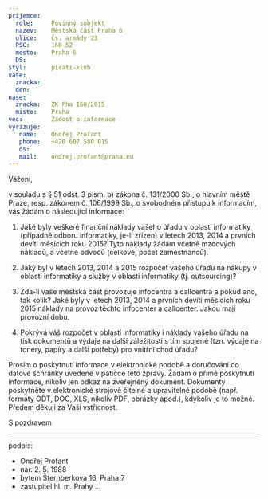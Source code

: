 ```yaml
---
prijemce: 
  role:     Povinný subjekt
  nazev:    Městská část Praha 6
  ulice:    Čs. armády 23
  PSC:      160 52
  mesto:    Praha 6
  DS:       
styl:       pirati-klub
vase:
  znacka:   
  den:
nase:
  znacka:   ZK Pha 160/2015
  misto:    Praha
vec:        Žádost o informace
vyrizuje:   
   name:    Ondřej Profant
   phone:   +420 607 580 015
   ds:      
   mail:    ondrej.profant@praha.eu
---
```


Vážení,

v souladu s § 51 odst. 3 písm. b) zákona č. 131/2000 Sb., o hlavním městě Praze, resp. zákonem č. 106/1999 Sb., o svobodném přístupu k informacím, vás žádám o následující informace:

1. Jaké byly veškeré finanční náklady vašeho úřadu v oblasti informatiky (případně odboru informatiky, je-li zřízen) v letech 2013, 2014 a prvních devíti měsících roku 2015? Tyto náklady žádám včetně mzdových nákladů, a včetně odvodů (celkové, počet zaměstnanců). 

2. Jaký byl v letech 2013, 2014 a 2015 rozpočet vašeho úřadu na nákupy v oblasti informatiky a služby v oblasti informatiky (tj. outsourcing)?

3. Zda-li vaše městská část provozuje infocentra a callcentra a pokud ano, tak kolik? Jaké byly v letech 2013, 2014 a prvních devíti měsících roku 2015 náklady na provoz těchto infocenter a callcenter. Jakou mají provozní dobu.

4.  Pokrývá váš rozpočet v oblasti informatiky i náklady vašeho úřadu na tisk dokumentů a výdaje na další záležitosti s tím spojené (tzn. výdaje na tonery, papíry a další potřeby) pro vnitřní chod úřadu?

Prosím o poskytnutí informace v elektronické podobě a doručování do datové schránky uvedené v patičce této zprávy. Žádám o přímé poskytnutí informace, nikoliv jen odkaz na zveřejněný dokument. Dokumenty poskytněte v elektronické strojově čitelné a upravitelné podobě (např. formáty ODT, DOC, XLS, nikoliv PDF, obrázky apod.), kdykoliv je to možné. Předem děkuji za Vaši vstřícnost. 

S pozdravem

---
podpis: 
  - Ondřej Profant
  - nar. 2. 5. 1988
  - bytem Šternberkova 16, Praha 7
  - zastupitel hl. m. Prahy
...
